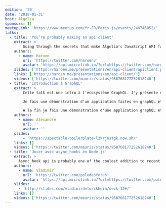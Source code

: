 ```yaml
---
edition: '70'
date: '2018-01-31'
host: Algolia
sponsors: []
meetupLink: 'https://www.meetup.com/fr-FR/Paris-js/events/246746052/'
talks:
  - title: 'You’re probably making an api client'
    extract: >
        Going through the secrets that make Algolia's JavaScript API fast in a hands-on way.
    authors:
      - name: Haroen
        url: 'https://twitter.com/haroenv'
        avatar: 'https://api.microlink.io/?url=https://twitter.com/haroenv&amps;embed=image.url'
    slides: ['https://haroen.me/presentations/en/api-client/apiclient.pdf']
    links: ['https://haroen.me/presentations/en/api-client/']
    videos: ['https://twitter.com/mauriz/status/958768177252618240']
  - title: 'Introduction à GraphQL'
    extract: >
        Cette talk est une intro à l'ecosystème GraphQL. J'y présente ce qu'est graphQL, les bases du language et des queries. J'explique le type system graphQL et ces avantages.

        Je fais une démonstration d'un application faites en graphQL et je décris les librairies et outils pour commencer à faire du graphQL côté server ou client.

        A la fin je fais une démonstration d'une application graphQL et un code walkthrough.
    authors:
      - name: Alexandre
        url: ''
        avatar: ''
    slides:
        - 'https://spectacle-boilerplate-lzkrjostgk.now.sh/'
    links: []
    videos: ['https://twitter.com/mauriz/status/958768177252618240']
  - title: 'Jouer avec async_hooks en Node.js'
    extract: >
      Async_hook api is probably one of the coolest addition to recent Node.js. Why ? Also, What can we build with it ?
    authors:
      - name: Vladimir
        url: 'https://twitter.com/poledesfetes'
        avatar: 'https://api.microlink.io/?url=https://twitter.com/poledesfetes&amps;embed=image.url'
    slides:
      - 'http://slides.com/vladimirdeturckheim/deck-12#/'
    links: []
    videos: ['https://twitter.com/mauriz/status/958768177252618240']
---
```


